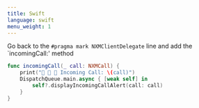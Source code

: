 ```yaml
---
title: Swift
language: swift
menu_weight: 1
---
```


Go back to the `#pragma mark NXMClientDelegate` line and add the `incomingCall:' method

```swift
func incomingCall(_ call: NXMCall) {
	print("📲 📲 📲 Incoming Call: \(call)")
	DispatchQueue.main.async { [weak self] in
		self?.displayIncomingCallAlert(call: call)
	}
}
```
